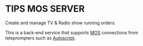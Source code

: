 # TIPS MOS SERVER
Create and manage TV & Radio show running orders.

This is a back-end service that supports [MOS](https://mosprotocol.com) connections from teleprompters
such as [Autoscript](https://www.autoscript.tv).
